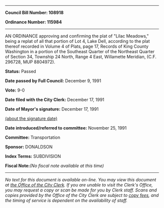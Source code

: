 

********

**Council Bill Number: 108918**
   
**Ordinance Number: 115984**
********

 AN ORDINANCE approving and confirming the plat of "Lilac Meadows," being a replat of all that portion of Lot 4, Lake Dell, according to the plat thereof recorded in Volume 4 of Plats, page 17, Records of King County Washington in a portion of the Southeast Quarter of the Northeast Quarter of Section 34, Township 24 North, Range 4 East, Willamette Meridian, (C.F. 296728, MUP 8804972).

**Status:** Passed
   
**Date passed by Full Council:** December 9, 1991
   
**Vote:** 9-0
   
**Date filed with the City Clerk:** December 17, 1991
   
**Date of Mayor's signature:** December 17, 1991
   
[(about the signature date)](/~public/approvaldate.htm)
   
   
   
**Date introduced/referred to committee:** November 25, 1991
   
**Committee:** Transportation
   
**Sponsor:** DONALDSON
   
   
**Index Terms:** SUBDIVISION

**Fiscal Note:**_(No fiscal note available at this time)_
********

_No text for this document is available on-line. You may view this document at [the Office of the City Clerk](http://www.seattle.gov/leg/clerk/contactUs.htm). If you are unable to visit the Clerk's Office, you may request a copy or scan be made for you by Clerk staff. Scans and copies provided by the Office of the City Clerk are subject to [copy fees](http://clerk.seattle.gov/~public/clerkfees.htm), and the timing of service is dependent on the availability of staff._

